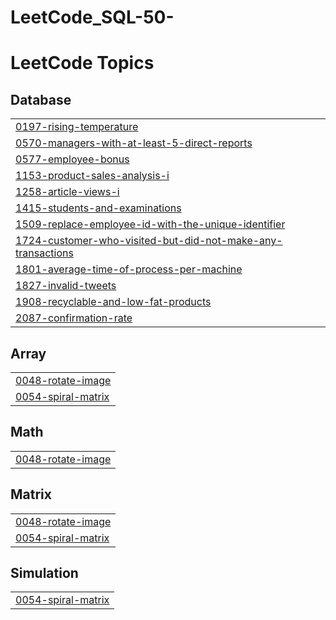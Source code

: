# LeetCode_SQL-50-
<!---LeetCode Topics Start-->
# LeetCode Topics
## Database
|  |
| ------- |
| [0197-rising-temperature](https://github.com/ayhanarashtasin/LeetCode_SQL-50/tree/master/0197-rising-temperature) |
| [0570-managers-with-at-least-5-direct-reports](https://github.com/ayhanarashtasin/LeetCode_SQL-50/tree/master/0570-managers-with-at-least-5-direct-reports) |
| [0577-employee-bonus](https://github.com/ayhanarashtasin/LeetCode_SQL-50/tree/master/0577-employee-bonus) |
| [1153-product-sales-analysis-i](https://github.com/ayhanarashtasin/LeetCode_SQL-50/tree/master/1153-product-sales-analysis-i) |
| [1258-article-views-i](https://github.com/ayhanarashtasin/LeetCode_SQL-50/tree/master/1258-article-views-i) |
| [1415-students-and-examinations](https://github.com/ayhanarashtasin/LeetCode_SQL-50/tree/master/1415-students-and-examinations) |
| [1509-replace-employee-id-with-the-unique-identifier](https://github.com/ayhanarashtasin/LeetCode_SQL-50/tree/master/1509-replace-employee-id-with-the-unique-identifier) |
| [1724-customer-who-visited-but-did-not-make-any-transactions](https://github.com/ayhanarashtasin/LeetCode_SQL-50/tree/master/1724-customer-who-visited-but-did-not-make-any-transactions) |
| [1801-average-time-of-process-per-machine](https://github.com/ayhanarashtasin/LeetCode_SQL-50/tree/master/1801-average-time-of-process-per-machine) |
| [1827-invalid-tweets](https://github.com/ayhanarashtasin/LeetCode_SQL-50/tree/master/1827-invalid-tweets) |
| [1908-recyclable-and-low-fat-products](https://github.com/ayhanarashtasin/LeetCode_SQL-50/tree/master/1908-recyclable-and-low-fat-products) |
| [2087-confirmation-rate](https://github.com/ayhanarashtasin/LeetCode_SQL-50/tree/master/2087-confirmation-rate) |
## Array
|  |
| ------- |
| [0048-rotate-image](https://github.com/ayhanarashtasin/LeetCode_SQL-50/tree/master/0048-rotate-image) |
| [0054-spiral-matrix](https://github.com/ayhanarashtasin/LeetCode_SQL-50/tree/master/0054-spiral-matrix) |
## Math
|  |
| ------- |
| [0048-rotate-image](https://github.com/ayhanarashtasin/LeetCode_SQL-50/tree/master/0048-rotate-image) |
## Matrix
|  |
| ------- |
| [0048-rotate-image](https://github.com/ayhanarashtasin/LeetCode_SQL-50/tree/master/0048-rotate-image) |
| [0054-spiral-matrix](https://github.com/ayhanarashtasin/LeetCode_SQL-50/tree/master/0054-spiral-matrix) |
## Simulation
|  |
| ------- |
| [0054-spiral-matrix](https://github.com/ayhanarashtasin/LeetCode_SQL-50/tree/master/0054-spiral-matrix) |
<!---LeetCode Topics End-->